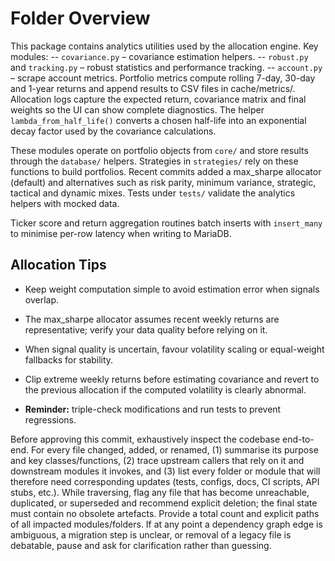 # Folder Overview

This package contains analytics utilities used by the allocation engine.
Key modules:
-- `covariance.py` – covariance estimation helpers.
-- `robust.py` and `tracking.py` – robust statistics and performance tracking.
-- `account.py` – scrape account metrics.
Portfolio metrics compute rolling 7-day, 30-day and 1-year returns and append results to CSV files in cache/metrics/.
Allocation logs capture the expected return, covariance matrix and final weights so the UI can show complete diagnostics.
The helper `lambda_from_half_life()` converts a chosen half-life into an exponential decay factor used by the covariance calculations.

These modules operate on portfolio objects from `core/` and store results
through the `database/` helpers. Strategies in `strategies/` rely on these
functions to build portfolios. Recent commits added a max_sharpe allocator (default) and alternatives such as risk parity, minimum variance, strategic, tactical and dynamic mixes. Tests under
`tests/` validate the analytics helpers with mocked data.

Ticker score and return aggregation routines batch inserts with
`insert_many` to minimise per-row latency when writing to MariaDB.

## Allocation Tips
- Keep weight computation simple to avoid estimation error when signals overlap.
- The max_sharpe allocator assumes recent weekly returns are representative; verify your data quality before relying on it.
- When signal quality is uncertain, favour volatility scaling or equal-weight fallbacks for stability.
- Clip extreme weekly returns before estimating covariance and revert to the
  previous allocation if the computed volatility is clearly abnormal.

- **Reminder:** triple-check modifications and run tests to prevent regressions.

Before approving this commit, exhaustively inspect the codebase end-to-end. For every file changed, added, or renamed, (1) summarise its purpose and key classes/functions, (2) trace upstream callers that rely on it and downstream modules it invokes, and (3) list every folder or module that will therefore need corresponding updates (tests, configs, docs, CI scripts, API stubs, etc.). While traversing, flag any file that has become unreachable, duplicated, or superseded and recommend explicit deletion; the final state must contain no obsolete artefacts. Provide a total count and explicit paths of all impacted modules/folders. If at any point a dependency graph edge is ambiguous, a migration step is unclear, or removal of a legacy file is debatable, pause and ask for clarification rather than guessing.
